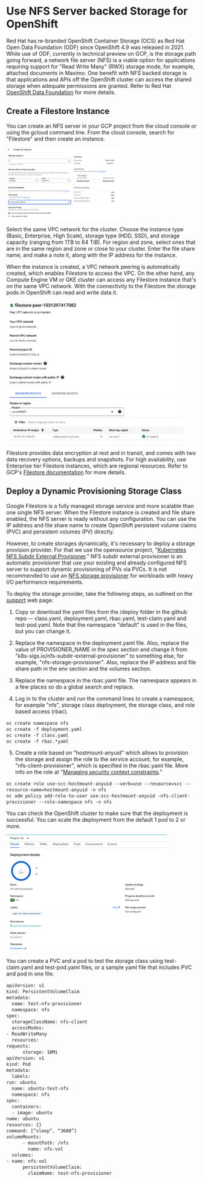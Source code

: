 # Use NFS Server backed Storage for OpenShift

Red Hat has re-branded OpenShift Container Storage (OCS) as Red Hat Open
Data Foundation (ODF) since OpenShift 4.9 was released in 2021. While
use of ODF, currently in technical preview on GCP, is the storage path
going forward, a network file server (NFS) is a viable option for
applications requiring support for "Read Write Many" (RWX) storage mode,
for example, attached documents in Maximo. One benefit with NFS backed
storage is that applications and APIs off the OpenShift cluster can
access the shared storage when adequate permissions are granted. Refer
to Red Hat [OpenShift Data
Foundation](https://www.redhat.com/en/technologies/cloud-computing/openshift-data-foundation)
for more details.

## Create a Filestore Instance

You can create an NFS server in your GCP project from the cloud console
or using the gcloud command line. From the cloud console, search for
"Filestore" and then create an instance.

![Create Cloud Filestore instance](media/create-filestore-instance.png)

Select the same VPC network for the cluster. Choose the instance type
(Basic, Enterprise, High Scale), storage type (HDD, SSD), and storage
capacity (ranging from 1TB to 64 TiB). For region and zone, select ones
that are in the same region and zone or close to your cluster. Enter the
file share name, and make a note it, along with the IP address for the
instance.

When the instance is created, a VPC network peering is automatically
created, which enables Filestore to access the VPC. On the other hand,
any Compute Engine VM or GKE cluster can access any Filestore instance
that's on the same VPC network. With the connectivity to the Filestore
the storage pods in OpenShift can read and write data it.

![Filestore network peering](media/filestore-network-peering.png)

Filestore provides data encryption at rest and in transit, and comes
with two data recovery options, backups and snapshots. For high
availability, use Enterprise tier Filestore instances, which are
regional resources. Refer to GCP's [Filestore
documentation](https://cloud.google.com/filestore/docs/overview) for
more details.

## Deploy a Dynamic Provisioning Storage Class

Google Filestore is a fully managed storage service and more scalable
than one single NFS server. When the Filestore instance is created and
file share enabled, the NFS server is ready without any configuration.
You can use the IP address and file share name to create OpenShift
persistent volume claims (PVC) and persistent volumes (PV) directly.

However, to create storages dynamically, it's necessary to deploy a
storage provision provider. For that we use the opensource project,
"[Kubernetes NFS Subdir External
Provisioner](https://github.com/kubernetes-sigs/nfs-subdir-external-provisioner)."
NFS subdir external provisioner is an automatic provisioner that use
your existing and already configured NFS server to support dynamic
provisioning of PVs via PVCs. It is not recommended to use an [NFS
storage
provisioner](https://www.ibm.com/docs/en/mas-cd/continuous-delivery?topic=provisioner-setting-up-nfs-storage)
for workloads with heavy I/O performance requirements.

To deploy the storage provider, take the following steps, as outlined on
the [support](https://www.ibm.com/support/pages/how-do-i-create-storage-class-nfs-dynamic-storage-provisioning-openshift-environment)
web page:

1.  Copy or download the yaml files from the /deploy folder in the
    github repo -- class.yaml, deployment.yaml, rbac.yaml,
    test-claim.yaml and test-pod.yaml. Note that the namespace "default"
    is used in the files, but you can change it.

2.  Replace the namespace in the deployment.yaml file. Also, replace the
    value of PROVISIONER_NAME in the spec section and change it from
    "k8s-sigs.io/nfs-subdir-external-provisioner" to something else, for
    example, "nfs-storage-provisioner". Also, replace the IP address and
    file share path in the env section and the volumes section.

3.  Replace the namespace in the rbac.yaml file. The namespace appears
    in a few places so do a global search and replace.

4.  Log in to the cluster and run the command lines to create a
    namespace, for example "nfs", storage class deployment, the storage
    class, and role based access (rbac).

```
oc create namespace nfs
oc create -f deployment.yaml
oc create -f class.yaml
oc create -f rbac.*yaml
```

5.  Create a role based on "hostmount-anyuid" which allows to provision
    the storage and assign the role to the service account, for example,
    "nfs-client-provisioner", which is specified in the rbac.yaml file.
    More info on the role at "[Managing security context
    constraints](https://docs.openshift.com/container-platform/4.11/authentication/managing-security-context-constraints.html)."

```
oc create role use-scc-hostmount-anyuid --verb=use --resource=scc --resource-name=hostmount-anyuid -n nfs
oc adm policy add-role-to-user use-scc-hostmount-anyuid -nfs-client-provisioner --role-namespace nfs -n nfs
```

You can check the OpenShift cluster to make sure that the deployment is
successful. You can scale the deployment from the default 1 pod to 2 or
more.

![NFS storage provisioner](media/nfs-storage-provisioner.png)

You can create a PVC and a pod to test the storage class using
test-claim.yaml and test-pod.yaml files, or a sample yaml file that
includes PVC and pod in one file.

```
apiVersion: v1
kind: PersistentVolumeClaim
metadata:
  name: test-nfs-provisioner
  namespace: nfs
spec:
  storageClassName: nfs-client
  accessModes:
- ReadWriteMany
  resources:
requests:
      storage: 10Mi
apiVersion: v1
kind: Pod
metadata:
  labels:
run: ubuntu
  name: ubuntu-test-nfs
  namespace: nfs
spec:
  containers:
  - image: ubuntu
name: ubuntu
resources: {}
command: [“sleep”, “3600”]
volumeMounts:
      - mountPath: /nfs
        name: nfs-vol
  volumes:
- name: nfs-vol
      persistentVolumeClaim:
        claimName: test-nfs-provisioner
```